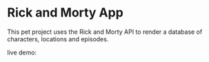 # Rick and Morty App

This pet project uses the Rick and Morty API to render a database of characters, locations and episodes.

live demo:


